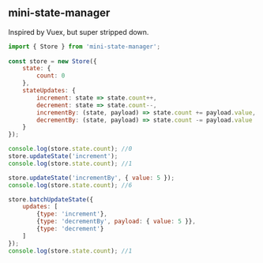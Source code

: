 ## mini-state-manager

Inspired by Vuex, but super stripped down. 

```javascript
import { Store } from 'mini-state-manager';
 
const store = new Store({
    state: {
        count: 0
    },
    stateUpdates: {
        increment: state => state.count++,
        decrement: state => state.count--,
        incrementBy: (state, payload) => state.count += payload.value,
        decrementBy: (state, payload) => state.count -= payload.value
    }
});
```
 
```javascript
console.log(store.state.count); //0
store.updateState('increment');
console.log(store.state.count); //1
```
 
```javascript
store.updateState('incrementBy', { value: 5 });
console.log(store.state.count); //6
```
 
```javascript
store.batchUpdateState({
    updates: [
        {type: 'increment'},
        {type: 'decrementBy', payload: { value: 5 }},
        {type: 'decrement'}
    ]
});
console.log(store.state.count); //1
```
